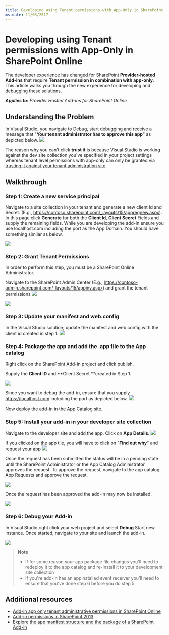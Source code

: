 ```yaml
---
title: Developing using Tenant permissions with App-Only in SharePoint Online
ms.date: 11/03/2017
---
```

# Developing using Tenant permissions with App-Only in SharePoint Online

The developer experience has changed for SharePoint **Provider-hosted Add-ins** that require **Tenant permission in combination with app-only**. This article walks you through the new experience for developing and debugging these solutions. 

_**Applies to:** Provider Hosted Add-ins for SharePoint Online_


## Understanding the Problem
In Visual Studio, you navigate to Debug, start debugging and receive a message that "**Your tenant administrator has to approve this app**" as depicted below.
![](http://i.imgur.com/oFH9oqb.png). 

The reason why you can't click **trust it** is because Visual Studio is working against the dev site collection you've specified in your project settings whereas tenant level permissions with app-only can only be granted via [trusting it against your tenant administration site](https://msdn.microsoft.com/en-us/pnp_articles/how-to-provide-add-in-app-only-tenant-administrative-permissions-in-sharepoint-online).

## Walkthrough
### Step 1: Create a new service principal
Navigate to a site collection in your tenant and generate a new client Id and Secret. (E.g., https://contoso.sharepoint.com/_layouts/15/appregnew.aspx). In this page click **Generate** for both the **Client Id**, **Client Secret** Fields and supply the remaining fields. While you are developing the add-in ensure you use localhost.com including the port as the App Domain. You should have something similar as below.

![](http://i.imgur.com/5CfHgFD.png)

### Step 2: Grant Tenant Permissions
In order to perform this step, you must be a SharePoint Online Administrator. 

Navigate to the SharePoint Admin Center (E.g., https://contoso-admin.sharepoint.com/_layouts/15/appinv.aspx) and grant the tenant permissions
![](http://i.imgur.com/EGuJG3a.png)

![](http://i.imgur.com/dst9ZdP.png)


### Step 3: Update your manifest and web.config
In the Visual Studio solution; update the manifest and web.config with the client id created in step 1.
![](http://i.imgur.com/fKkLIde.png)


### Step 4: Package the app and add the .app file to the App catalog
Right click on the SharePoint Add-in project and click publish.

Supply the **Client ID** and **Client Secret **created in Step 1.

![](http://i.imgur.com/XpM9rwb.png)

Since you want to debug the add-in, ensure that you supply https://localhost.com including the port as depicted below.
![](http://i.imgur.com/nQmSbPC.png)

Now deploy the add-in in the App Catalog site.

### Step 5: Install your add-in in your developer site collection

Navigate to the developer site and add the app. Click on **App Details**.
![](http://i.imgur.com/Aihr4r7.png)

If you clicked on the app tile, you will have to click on "**Find out why**" and request your app
![](http://i.imgur.com/DwWUkG0.png)

Once the request has been submitted the status will be in a pending state until the SharePoint Administrator or the App Catalog Administrator approves the request. To approve the request, navigate to the app catalog, App Requests and approve the request.

![](http://i.imgur.com/yZ8vNEc.png)

Once the request has been approved the add-in may now be installed.

![](http://i.imgur.com/PMitOEY.png)

### Step 6: Debug your Add-in
In Visual Studio right click your web project and select **Debug** Start new instance. Once started, navigate to your site and launch the add-in.

![](http://i.imgur.com/Y5vAlDr.png)

>**Note**
> - If for some reason your app package file changes you'll need to redeploy it to the app catalog and re-install it to your development site collection
> - If you're add-in has an appinstalled event receiver you'll need to ensure that you've done step 6 before you do step 5


## Additional resources
<a name="bk_addresources"> </a>
- [Add-in app only tenant administrative permissions in SharePoint Online](https://msdn.microsoft.com/en-us/pnp_articles/how-to-provide-add-in-app-only-tenant-administrative-permissions-in-sharepoint-online)
- [Add-in permissions in SharePoint 2013](https://msdn.microsoft.com/en-us/library/office/fp142383.aspx)
- [Explore the app manifest structure and the package of a SharePoint Add-in](https://msdn.microsoft.com/en-us/library/office/fp179918.aspx)

